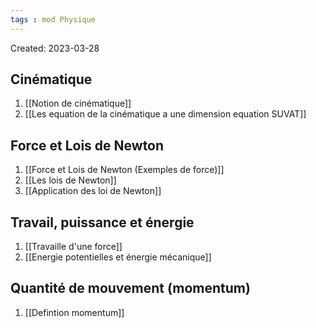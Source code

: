 ```yaml
---
tags : mod Physique
---
```

Created: 2023-03-28

## Cinématique

1. [[Notion de cinématique]]
2. [[Les equation de la cinématique a une dimension equation SUVAT]] 


## Force et Lois de Newton

1. [[Force et Lois de Newton (Exemples de force)]]  
2. [[Les lois de Newton]] 
3. [[Application des loi de Newton]] 

## Travail, puissance et énergie

1. [[Travaille d'une force]] 
2. [[Energie potentielles et énergie mécanique]] 

## Quantité de mouvement (momentum)
1. [[Defintion momentum]] 

